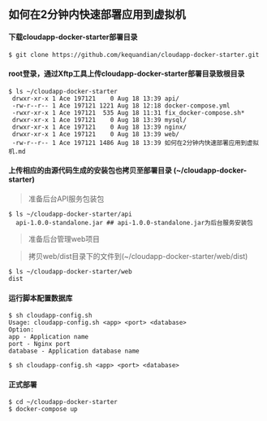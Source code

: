 ## 如何在2分钟内快速部署应用到虚拟机

#### 下载cloudapp-docker-starter部署目录
```shell
$ git clone https://github.com/kequandian/cloudapp-docker-starter.git
```

#### root登录，通过Xftp工具上传cloudapp-docker-starter部署目录致根目录
```shell
$ ls ~/cloudapp-docker-starter
 drwxr-xr-x 1 Ace 197121    0 Aug 18 13:39 api/
 -rw-r--r-- 1 Ace 197121 1221 Aug 18 12:18 docker-compose.yml
 -rwxr-xr-x 1 Ace 197121  535 Aug 18 11:31 fix_docker-compose.sh*
 drwxr-xr-x 1 Ace 197121    0 Aug 18 13:39 mysql/
 drwxr-xr-x 1 Ace 197121    0 Aug 18 13:39 nginx/
 drwxr-xr-x 1 Ace 197121    0 Aug 18 13:39 web/
 -rw-r--r-- 1 Ace 197121 1486 Aug 18 13:39 如何在2分钟内快速部署应用到虚拟机.md

```

#### 上传相应的由源代码生成的安装包也拷贝至部署目录 (~/cloudapp-docker-starter)
> 准备后台API服务包装包
```shell
$ ls ~/cloudapp-docker-starter/api
  api-1.0.0-standalone.jar ## api-1.0.0-standalone.jar为后台服务安装包
```

> 准备后台管理web项目

> 拷贝web/dist目录下的文件到(~/cloudapp-docker-starter/web/dist)
```shell
$ ls ~/cloudapp-docker-starter/web
dist
```

#### 运行脚本配置数据库
```shell
$ sh cloudapp-config.sh
Usage: cloudapp-config.sh <app> <port> <database>
Option:
app - Application name
port - Nginx port
database - Application database name

$ sh cloudapp-config.sh <app> <port> <database>
```

#### 正式部署 
```shell
$ cd ~/cloudapp-docker-starter
$ docker-compose up 
```